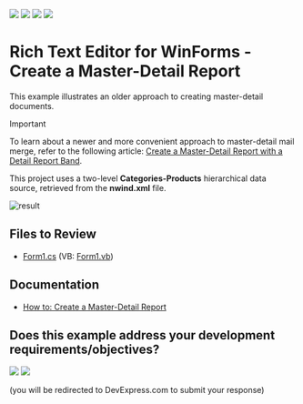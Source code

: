 <!-- default badges list -->
![](https://img.shields.io/endpoint?url=https://codecentral.devexpress.com/api/v1/VersionRange/128609647/17.1.3%2B)
[![](https://img.shields.io/badge/Open_in_DevExpress_Support_Center-FF7200?style=flat-square&logo=DevExpress&logoColor=white)](https://supportcenter.devexpress.com/ticket/details/E3331)
[![](https://img.shields.io/badge/📖_How_to_use_DevExpress_Examples-e9f6fc?style=flat-square)](https://docs.devexpress.com/GeneralInformation/403183)
[![](https://img.shields.io/badge/💬_Leave_Feedback-feecdd?style=flat-square)](#does-this-example-address-your-development-requirementsobjectives)
<!-- default badges end -->

# Rich Text Editor for WinForms - Create a Master-Detail Report

This example illustrates an older approach to creating master-detail documents.

> [!IMPORTANT]
> To learn about a newer and more convenient approach to master-detail mail merge, refer to the following article: [Create a Master-Detail Report with a Detail Report Band](https://docs.devexpress.com/XtraReports/4785/create-reports/create-a-master-detail-report-with-a-detail-report-band).


This project uses a two-level **Categories-Products** hierarchical data source, retrieved from the **nwind.xml** file. 

![result](./media/96c27986-26f4-4775-b794-285e373adea7.png)

## Files to Review

* [Form1.cs](./CS/RichEditMasterDetailMailMerge/Form1.cs) (VB: [Form1.vb](./VB/RichEditMasterDetailMailMerge/Form1.vb))

## Documentation

* [How to: Create a Master-Detail Report](https://docs.devexpress.com/OfficeFileAPI/15329/word-processing-document-api/examples/mail-merge/master-detail-report)


<!-- feedback -->
## Does this example address your development requirements/objectives?

[<img src="https://www.devexpress.com/support/examples/i/yes-button.svg"/>](https://www.devexpress.com/support/examples/survey.xml?utm_source=github&utm_campaign=winforms-richedit-create-a-master-detail-report&~~~was_helpful=yes) [<img src="https://www.devexpress.com/support/examples/i/no-button.svg"/>](https://www.devexpress.com/support/examples/survey.xml?utm_source=github&utm_campaign=winforms-richedit-create-a-master-detail-report&~~~was_helpful=no)

(you will be redirected to DevExpress.com to submit your response)
<!-- feedback end -->

